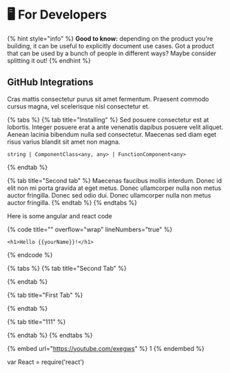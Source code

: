 # 🖥 For Developers



{% hint style="info" %}
**Good to know:** depending on the product you're building, it can be useful to explicitly document use cases. Got a product that can be used by a bunch of people in different ways? Maybe consider splitting it out!
{% endhint %}

## GitHub Integrations

Cras mattis consectetur purus sit amet fermentum. Praesent commodo cursus magna, vel scelerisque nisl consectetur et.

{% tabs %}
{% tab title="Installing" %}
Sed posuere consectetur est at lobortis. Integer posuere erat a ante venenatis dapibus posuere velit aliquet. Aenean lacinia bibendum nulla sed consectetur. Maecenas sed diam eget risus varius blandit sit amet non magna.

```
string | ComponentClass<any, any> | FunctionComponent<any>
```
{% endtab %}

{% tab title="Second tab" %}
Maecenas faucibus mollis interdum. Donec id elit non mi porta gravida at eget metus. Donec ullamcorper nulla non metus auctor fringilla. Donec sed odio dui. Donec ullamcorper nulla non metus auctor fringilla.
{% endtab %}
{% endtabs %}

Here is some angular and react code

{% code title="" overflow="wrap" lineNumbers="true" %}
```markup
<h1>Hello {{yourName}}!</h1>
```
{% endcode %}

{% tabs %}
{% tab title="Second Tab" %}

{% endtab %}

{% tab title="First Tab" %}

{% endtab %}

{% tab title="111" %}

{% endtab %}
{% endtabs %}

{% embed url="https://youtube.com/exegws" %}
1
{% endembed %}

var React = require('react')
